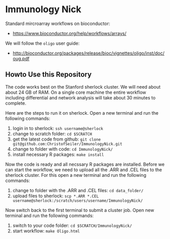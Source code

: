 # Immunology Nick

Standard mircroarray workflows on bioconductor:

* https://www.bioconductor.org/help/workflows/arrays/

We will follow the ``oligo`` user guide:

* http://bioconductor.org/packages/release/bioc/vignettes/oligo/inst/doc/oug.pdf

## Howto Use this Repository

The code works best on the Stanford sherlock cluster. We will need about about 24 GB of RAM. On a single core machine the entire workflow including differential and network analysis will take about 30 minutes to complete.

Here are the steps to run it on sherlock. Open a new terminal and run the following commands:

1. login in to sherlock: ``ssh username@sherlock``
2. change to scratch folder: ``cd $SCRATCH``
3. get the latest code from github: ``git clone git@github.com:ChristofSeiler/ImmunologyNick.git``
4. change to folder with code: ``cd ImmunologyNick/``
5. install necessary R packages: ``make install``

Now the code is ready and all necssary R packages are installed. Before we can start the workflow, we need to upload all the .ARR and .CEL files to the sherlock cluster. For this open a new terminal and run the following commands:

1. change to folder with the .ARR and .CEL files: ``cd data_folder/``
2. upload files to sherlock: ``scp *.ARR *.CEL username@sherlock:/scratch/users/username/ImmunologyNick/``

Now switch back to the first terminal to submit a cluster job. Open new terminal and run the following commands:

1. switch to your code folder: ``cd $SCRATCH/ImmunologyNick/``
2. start workflow: ``make Oligo.html``
